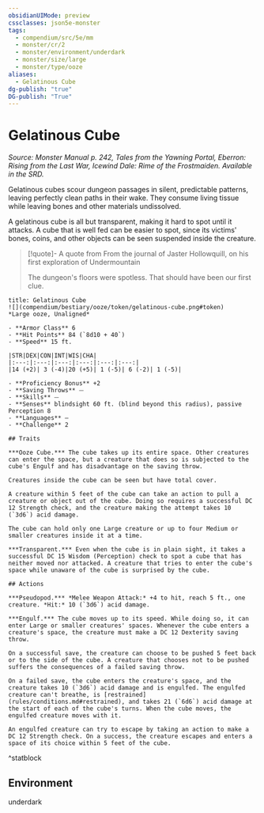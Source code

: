 ```yaml
---
obsidianUIMode: preview
cssclasses: json5e-monster
tags:
  - compendium/src/5e/mm
  - monster/cr/2
  - monster/environment/underdark
  - monster/size/large
  - monster/type/ooze
aliases:
  - Gelatinous Cube
dg-publish: "true"
DG-publish: "True"
---
```

# Gelatinous Cube
*Source: Monster Manual p. 242, Tales from the Yawning Portal, Eberron: Rising from the Last War, Icewind Dale: Rime of the Frostmaiden. Available in the SRD.*  

Gelatinous cubes scour dungeon passages in silent, predictable patterns, leaving perfectly clean paths in their wake. They consume living tissue while leaving bones and other materials undissolved.

A gelatinous cube is all but transparent, making it hard to spot until it attacks. A cube that is well fed can be easier to spot, since its victims' bones, coins, and other objects can be seen suspended inside the creature.

> [!quote]- A quote from From the journal of Jaster Hollowquill, on his first exploration of Undermountain  
> 
> The dungeon's floors were spotless. That should have been our first clue.


```ad-statblock
title: Gelatinous Cube
![](compendium/bestiary/ooze/token/gelatinous-cube.png#token)
*Large ooze, Unaligned*

- **Armor Class** 6 
- **Hit Points** 84 (`8d10 + 40`)
- **Speed** 15 ft.

|STR|DEX|CON|INT|WIS|CHA|
|:---:|:---:|:---:|:---:|:---:|:---:|
|14 (+2)| 3 (-4)|20 (+5)| 1 (-5)| 6 (-2)| 1 (-5)|

- **Proficiency Bonus** +2
- **Saving Throws** ⏤
- **Skills** ⏤
- **Senses** blindsight 60 ft. (blind beyond this radius), passive Perception 8
- **Languages** —
- **Challenge** 2

## Traits

***Ooze Cube.*** The cube takes up its entire space. Other creatures can enter the space, but a creature that does so is subjected to the cube's Engulf and has disadvantage on the saving throw.

Creatures inside the cube can be seen but have total cover.

A creature within 5 feet of the cube can take an action to pull a creature or object out of the cube. Doing so requires a successful DC 12 Strength check, and the creature making the attempt takes 10 (`3d6`) acid damage.

The cube can hold only one Large creature or up to four Medium or smaller creatures inside it at a time.

***Transparent.*** Even when the cube is in plain sight, it takes a successful DC 15 Wisdom (Perception) check to spot a cube that has neither moved nor attacked. A creature that tries to enter the cube's space while unaware of the cube is surprised by the cube.

## Actions

***Pseudopod.*** *Melee Weapon Attack:* +4 to hit, reach 5 ft., one creature. *Hit:* 10 (`3d6`) acid damage.

***Engulf.*** The cube moves up to its speed. While doing so, it can enter Large or smaller creatures' spaces. Whenever the cube enters a creature's space, the creature must make a DC 12 Dexterity saving throw.

On a successful save, the creature can choose to be pushed 5 feet back or to the side of the cube. A creature that chooses not to be pushed suffers the consequences of a failed saving throw.

On a failed save, the cube enters the creature's space, and the creature takes 10 (`3d6`) acid damage and is engulfed. The engulfed creature can't breathe, is [restrained](rules/conditions.md#restrained), and takes 21 (`6d6`) acid damage at the start of each of the cube's turns. When the cube moves, the engulfed creature moves with it.

An engulfed creature can try to escape by taking an action to make a DC 12 Strength check. On a success, the creature escapes and enters a space of its choice within 5 feet of the cube.
```
^statblock

## Environment

underdark